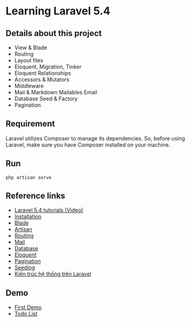 # Learning Laravel 5.4

## Details about this project
- View & Blade
- Routing
- Layout files
- Eloquent, Migration, Tinker
- Eloquent Relationships
- Accessors & Mutators
- Middleware
- Mail & Markdown Mailables Email	
- Database Seed & Factory
- Pagination


## Requirement
Laravel utilizes Composer to manage its dependencies. So, before using Laravel, make sure you have Composer installed on your machine.


## Run
```
php artisan serve
```


## Reference links
- [Laravel 5.4 tutorials (Video)](https://www.youtube.com/playlist?list=PLe30vg_FG4OQz1yZq0z19ZuWD_C3MZbA4)
- [Installation](https://laravel.com/docs/5.4/installation)
- [Blade](https://laravel.com/docs/5.4/blade)
- [Artisan](https://laravel.com/docs/5.4/artisan)
- [Routing](https://laravel.com/docs/5.4/routing)
- [Mail](https://laravel.com/docs/5.4/mail)
- [Database](https://laravel.com/docs/5.4/database)
- [Eloquent](https://laravel.com/docs/5.4/eloquent)
- [Pagination](https://laravel.com/docs/5.4/pagination)
- [Seeding](https://laravel.com/docs/5.4/seeding)
- [Kiến trúc hệ thống trên Laravel](https://viblo.asia/trthanhbk/posts/Qbq5Qr0XKD8)


## Demo
- [First Demo](https://github.com/lelong182/learning_laravel5/tree/master/demo/first-demo)
- [Todo List](https://github.com/lelong182/learning_laravel5/tree/master/demo/todo-list)